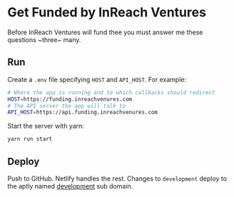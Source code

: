 # Get Funded by InReach Ventures

Before InReach Ventures will fund thee you must answer me these questions ~three~ many.

## Run

Create a `.env` file specifying `HOST` and `API_HOST`. For example:

```sh
# Where the app is running and to which callbacks should redirect
HOST=https://funding.inreachvenures.com
# The API server the app will talk to
API_HOST=https://api.funding.inreachvenures.com
```

Start the server with yarn:

```sh
yarn run start
```

## Deploy

Push to GitHub. Netlify handles the rest. Changes to `development` deploy to the aptly named [development](https://development.funding.inreachvenures.com) sub domain.
